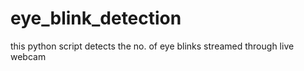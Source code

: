 # eye_blink_detection
this python script detects the no. of eye blinks streamed through live webcam
